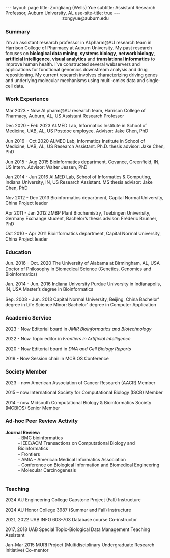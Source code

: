 <meta http-equiv='cache-control' content='no-cache'> 
<meta http-equiv='expires' content='0'> 
<meta http-equiv='pragma' content='no-cache'>
---
layout: page
title: Zongliang (Wells) Yue
subtitle: Assistant Research Professor, Auburn University, AL
use-site-title: true
---
<center>zongyue@auburn.edu</center>
<h3>Summary</h3>
<p>I'm an assistant research professor in AI.pharm@AU research team in Harrison College of Pharmacy at Auburn University.
  My past research focuses on <b>biological data mining</b>, <b>systems biology</b>, <b>network biology</b>, <b>artificial intelligence</b>, <b>visual analytics</b> and <b>translational informatics</b> to improve human health. I’ve constructed several webservers and applications for functional genomics downstream analysis and drug repositioning. My current research involves characterizing driving genes and underlying molecular mechanisms using multi-omics data and single-cell data. </p>


<h3>Work Experience</h3>
<p>Mar 2023 - Now	AI.pharm@AU research team, Harrison College of Pharmacy, Auburn, AL, US					Assistant Research Professor</p>
<p>Dec 2020 - Feb 2023	AI.MED Lab, Informatics Institute in School of Medicine, UAB, AL, US					Postdoc employee. Advisor: Jake Chen, PhD</p>
<p>Jun 2016 - Oct 2020	AI.MED Lab, Informatics Institute in School of Medicine, UAB, AL, US					Research Assistant. Ph.D. thesis advisor: Jake Chen, PhD</p>
<p>Jun 2015 - Aug 2015	Bioinformatics department, Covance, Greenfield, IN, US
			Intern. Advisor: Walter Jessen, PhD</p>
<p>Jan 2014 - Jun 2016	AI.MED Lab, School of Informatics & Computing, Indiana University, IN, US
			Research Assistant. MS thesis advisor: Jake Chen, PhD</p>
<p>Nov 2012 - Dec 2013	Bioinformatics department, Capital Normal University, China
			Project leader</p>			
<p>Apr 2011 - Jan 2012	ZMBP Plant Biochemistry, Tuebingen Univerisity, Germany
			Exchange student, Bachelor’s thesis advisor: Frédéric Brunner, PhD</p>	
<p>Oct 2010 - Apr 2011	Bioinformatics department, Capital Normal University, China
			Project leader
</p>			
	
<h3>Education</h3>
<p>Jun. 2016 - Oct. 2020 	The University of Alabama at Birmingham, AL, USA
Doctor of Philosophy in Biomedical Science (Genetics, Genomics and Bioinformatics)</p>	
<p>Jan. 2014 - Jun. 2016	Indiana University Purdue University in Indianapolis, IN, USA	
Master’s degree in Bioinformatics</p>
<p>Sep. 2008 - Jun. 2013	Capital Normal University, Beijing, China 
Bachelor' degree in Life Science
Minor: Bachelor' degree in Computer Application</p>

	
<h3>Academic Service</h3>
<p>2023 - Now 	Editorial board in <i>JMIR Bioinformatics and Biotechnology</i></p>
<p>2022 - Now	Topic editor in <i>Frontiers in Artificial Intelligence</i></p>
<p>2020 - Now 	Editorial board in <i>DNA and Cell Biology Reports</i></p>
<p>2019 - Now	Session chair in MCBIOS Conference</p>

<h3>Society Member</h3>
<p>2023 – now 		American Association of Cancer Research (AACR)  							Member</p>
<p>2015 – now 		International Society for Computational Biology (ISCB) 						Member</p>
<p>2014 – now 		Midsouth Computational Biology & Bioinformatics Society (MCBIOS)			Senior Member</p>


<h3>Ad-hoc Peer Review Activity</h3>
<dl>
  <dt><b>Journal Review:</b></dt>
  <dd>- BMC bioinformatics</dd>
  <dd>- IEEE/ACM Transactions on Computational Biology and Bioinformatics</dd>
  <dd>- Frontiers</dd>
  <dd>- AMIA - American Medical Informatics Association</dd>
  <dd>- Conference on Biological Information and Biomedical Engineering</dd>
  <dd>- Molecular Carcinogenesis</dd>
  <br />
</dl>


<h3>Teaching</h3>
<p>2024				AU Engineering College Capstone Project (Fall)
					Instructure</p>
<p>2024				AU Honor College 3987 (Summer and Fall)
					Instructure</p>
<p>2021, 2022		UAB INFO 603-703 Database course
					Co-instructor</p>
<p>2017, 2018 		UAB Special Topic-Biological Data Management
					Teaching Assistant</p>
<p>Jan-Mar 2015		MURI Project (Multidisciplinary Undergraduate Research Initiative)
					Co-mentor</p>




